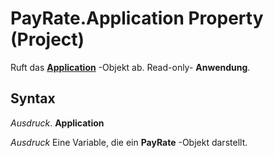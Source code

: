 
# PayRate.Application Property (Project)

Ruft das  **[Application](8eb91712-7784-a102-38c0-19bb056c27e9.md)** -Objekt ab. Read-only- **Anwendung**.


## Syntax

 _Ausdruck_. **Application**

 _Ausdruck_ Eine Variable, die ein **PayRate** -Objekt darstellt.

